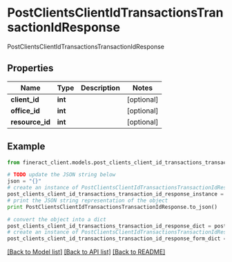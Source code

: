 # PostClientsClientIdTransactionsTransactionIdResponse

PostClientsClientIdTransactionsTransactionIdResponse

## Properties

Name | Type | Description | Notes
------------ | ------------- | ------------- | -------------
**client_id** | **int** |  | [optional] 
**office_id** | **int** |  | [optional] 
**resource_id** | **int** |  | [optional] 

## Example

```python
from fineract_client.models.post_clients_client_id_transactions_transaction_id_response import PostClientsClientIdTransactionsTransactionIdResponse

# TODO update the JSON string below
json = "{}"
# create an instance of PostClientsClientIdTransactionsTransactionIdResponse from a JSON string
post_clients_client_id_transactions_transaction_id_response_instance = PostClientsClientIdTransactionsTransactionIdResponse.from_json(json)
# print the JSON string representation of the object
print PostClientsClientIdTransactionsTransactionIdResponse.to_json()

# convert the object into a dict
post_clients_client_id_transactions_transaction_id_response_dict = post_clients_client_id_transactions_transaction_id_response_instance.to_dict()
# create an instance of PostClientsClientIdTransactionsTransactionIdResponse from a dict
post_clients_client_id_transactions_transaction_id_response_form_dict = post_clients_client_id_transactions_transaction_id_response.from_dict(post_clients_client_id_transactions_transaction_id_response_dict)
```
[[Back to Model list]](../README.md#documentation-for-models) [[Back to API list]](../README.md#documentation-for-api-endpoints) [[Back to README]](../README.md)


